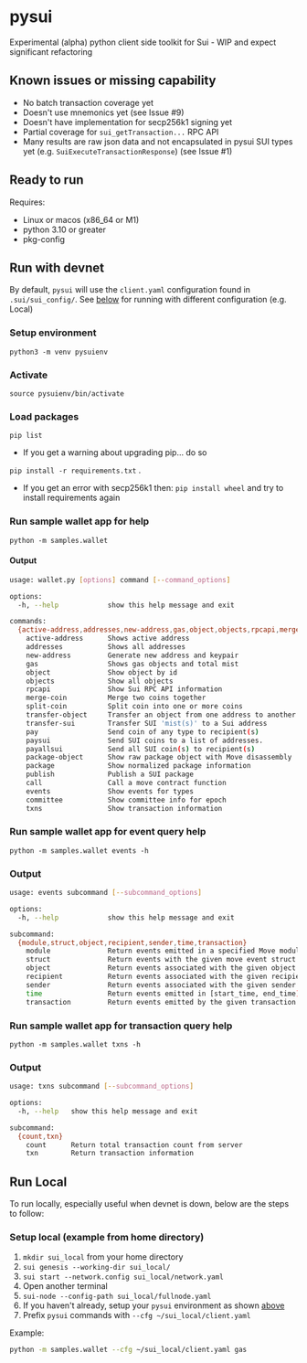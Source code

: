 # pysui

Experimental (alpha) python client side toolkit for Sui - WIP and expect significant refactoring

## Known issues or missing capability
* No batch transaction coverage yet
* Doesn't use mnemonics yet (see Issue #9)
* Doesn't have implementation for secp256k1 signing yet
* Partial coverage for `sui_getTransaction...` RPC API
* Many results are raw json data and not encapsulated in pysui SUI types yet (e.g. `SuiExecuteTransactionResponse`) (see Issue #1)

## Ready to run
Requires:
 * Linux or macos (x86_64 or M1)
 * python 3.10 or greater
 * pkg-config

## Run with devnet
By default, `pysui` will use the `client.yaml` configuration found in `.sui/sui_config/`. See [below](#run-local) for running
with different configuration (e.g. Local)

### Setup environment
`python3 -m venv pysuienv`

### Activate
`source pysuienv/bin/activate`

### Load packages
`pip list`

  * If you get a warning about upgrading pip... do so

`pip install -r requirements.txt` .

  * If you get an error with secp256k1 then:
    `pip install wheel` and try to install requirements again

### Run sample wallet app for help
`python -m samples.wallet`

#### Output
```bash
usage: wallet.py [options] command [--command_options]

options:
  -h, --help            show this help message and exit

commands:
  {active-address,addresses,new-address,gas,object,objects,rpcapi,merge-coin,split-coin,transfer-object,transfer-sui,pay,paysui,payallsui,package-object,package,publish,call,events,committee,txns}
    active-address      Shows active address
    addresses           Shows all addresses
    new-address         Generate new address and keypair
    gas                 Shows gas objects and total mist
    object              Show object by id
    objects             Show all objects
    rpcapi              Show Sui RPC API information
    merge-coin          Merge two coins together
    split-coin          Split coin into one or more coins
    transfer-object     Transfer an object from one address to another
    transfer-sui        Transfer SUI 'mist(s)' to a Sui address
    pay                 Send coin of any type to recipient(s)
    paysui              Send SUI coins to a list of addresses.
    payallsui           Send all SUI coin(s) to recipient(s)
    package-object      Show raw package object with Move disassembly
    package             Show normalized package information
    publish             Publish a SUI package
    call                Call a move contract function
    events              Show events for types
    committee           Show committee info for epoch
    txns                Show transaction information
```
### Run sample wallet app for event query help
`python -m samples.wallet events -h`

### Output
```bash
usage: events subcommand [--subcommand_options]

options:
  -h, --help            show this help message and exit

subcommand:
  {module,struct,object,recipient,sender,time,transaction}
    module              Return events emitted in a specified Move module
    struct              Return events with the given move event struct name
    object              Return events associated with the given object
    recipient           Return events associated with the given recipient
    sender              Return events associated with the given sender
    time                Return events emitted in [start_time, end_time) interval
    transaction         Return events emitted by the given transaction
```
### Run sample wallet app for transaction query help
`python -m samples.wallet txns -h`

### Output
```bash
usage: txns subcommand [--subcommand_options]

options:
  -h, --help   show this help message and exit

subcommand:
  {count,txn}
    count      Return total transaction count from server
    txn        Return transaction information
```

## Run Local
To run locally, especially useful when devnet is down, below are the steps to follow:

### Setup local (example from home directory)
1. `mkdir sui_local` from your home directory
2. `sui genesis --working-dir sui_local/`
3. `sui start --network.config sui_local/network.yaml`
4. Open another terminal
5. `sui-node --config-path sui_local/fullnode.yaml`
6. If you haven't already, setup your `pysui` environment as shown [above](#setup-environment)
7. Prefix `pysui` commands with `--cfg ~/sui_local/client.yaml`

Example:
```bash
python -m samples.wallet --cfg ~/sui_local/client.yaml gas
```
